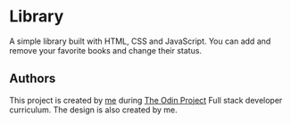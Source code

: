 # Library

  A simple library built with HTML, CSS and JavaScript. You 
can add and remove your favorite books and change their status.
## Authors
  This project is created by [me](https://github.com/AvagSargsyan) during [The Odin Project](https://www.theodinproject.com/) Full stack developer curriculum.
  The design is also created by me.